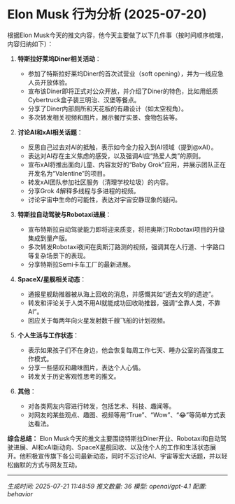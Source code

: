 # Elon Musk 行为分析 (2025-07-20)

根据Elon Musk今天的推文内容，他今天主要做了以下几件事（按时间顺序梳理，内容归纳如下）：

1. **特斯拉好莱坞Diner相关活动**：
   - 参加了特斯拉好莱坞Diner的首次试营业（soft opening），并为一线应急人员开放体验。
   - 宣布该Diner即将正式对公众开放，并介绍了Diner的特色，比如用纸质Cybertruck盒子装三明治、汉堡等餐点。
   - 分享了Diner内部厕所和天花板的有趣设计（如太空视角）。
   - 多次转发相关视频和图片，展示餐厅实景、食物包装等。

2. **讨论AI和xAI相关话题**：
   - 反思自己过去对AI的抵触，表示如今全力投入到AI领域（提到@xAI）。
   - 表达对AI存在主义焦虑的感受，以及强调AI应“热爱人类”的原则。
   - 宣布xAI将推出面向儿童、内容友好的“Baby Grok”应用，并展示团队正在开发名为“Valentine”的项目。
   - 转发xAI团队参加社区服务（清理学校垃圾）的内容。
   - 分享Grok 4解释多线程与多进程的视频。
   - 讨论宇宙中生命的可能性，表达对宇宙安静现象的疑问。

3. **特斯拉自动驾驶与Robotaxi进展**：
   - 宣布特斯拉自动驾驶能力即将迎来质变，将把奥斯汀Robotaxi项目的升级集成到量产版。
   - 多次转发Robotaxi夜间在奥斯汀路测的视频，强调其在人行道、十字路口等复杂场景下的表现。
   - 分享特斯拉Semi卡车工厂的最新进展。

4. **SpaceX/星舰相关动态**：
   - 通报星舰助推器被从海上回收的消息，并感慨其如“逝去文明的遗迹”。
   - 转发和评论关于人类不用AI就能成功回收助推器，强调“全靠人类，不靠AI”。
   - 回应关于每两年向火星发射数千艘飞船的计划视频。

5. **个人生活与工作状态**：
   - 表示如果孩子们不在身边，他会恢复每周工作七天、睡办公室的高强度工作模式。
   - 分享一些感叹和趣味图片，表达个人心情。
   - 转发关于历史客观性思考的推文。

6. **其他**：
   - 对各类网友内容进行转发，包括艺术、科技、趣闻等。
   - 对网友的某些观点、趣图、视频等用“True”、“Wow”、“😂”等简单方式表达看法。

**综合总结：**
Elon Musk今天的推文主要围绕特斯拉Diner开业、Robotaxi和自动驾驶进展、AI和xAI新动向、SpaceX星舰回收、以及他个人的工作和生活状态展开。他积极宣传旗下各公司最新动态，同时不忘讨论AI、宇宙等宏大话题，并以轻松幽默的方式与网友互动。

---
*生成时间: 2025-07-21 11:48:59*
*推文数量: 36*
*模型: openai/gpt-4.1*
*配置: behavior*

